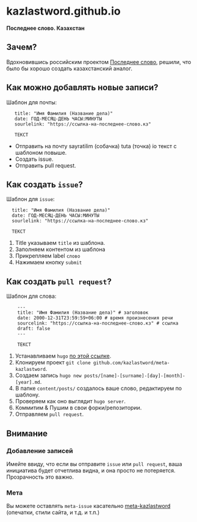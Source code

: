 # kazlastword.github.io

**Последнее слово. Казахстан**


## Зачем?

Вдохновившись российским проектом [Последнее слово](https://lastword.pythonanywhere.com), решили, что было бы хорошо создать казахстанский аналог.


## Как можно добавлять новые записи?
 Шаблон для почты:
 ```
    title: "Имя Фамилия (Название дела)"
    date: ГОД-МЕСЯЦ-ДЕНЬ ЧАСЫ:МИНУТЫ
    sourlelink: "https://ссылка-на-последнее-слово.кз"
    
    ТЕКСТ
  ```
 - Отправить на почту sayratilim (собачка) tuta (точка) io текст с шаблоном повыше.
 - Создать issue.
 - Отправить pull request.
 

## Как создать `issue`?
 Шаблон для `issue`:
 ```
   title: "Имя Фамилия (Название дела)"
   date: ГОД-МЕСЯЦ-ДЕНЬ ЧАСЫ:МИНУТЫ
   sourlelink: "https://ссылка-на-последнее-слово.кз"
   
   ТЕКСТ
 ```
 1) Title указываем `title` из шаблона.
 2) Заполняем контентом из шаблона
 3) Прикрепляем label `слово`
 4) Нажимаем кнопку `submit`


## Как создать `pull request`?
 Шаблон для слова:
 ```
     ---
     title: "Имя Фамилия (Название дела)" # заголовок
     date: 2000-12-31T23:59:59+06:00 # время произнесения речи
     sourcelink: "https://ссылка-на-последнее-слово.кз" # ссылка 
     draft: false
     ---
     
     ТЕКСТ
 ```
 1) Устанавливаем `hugo` [по этой ссылке](https://gohugo.io/getting-started/installing/).
 2) Клонируем проект `git clone github.com/kazlastword/meta-kazlastword`.
 3) Создаем запись `hugo new posts/[name]-[surname]-[day]-[month]-[year].md`.
 4) В папке `content/posts/` создалось ваше слово, редактируем по шаблону.
 5) Проверяем как оно выглядит `hugo server`.
 6) Коммитим & Пушим в свои форки/репозитории.
 7) Отправляем `pull request`.



## Внимание

### Добавление записей
Имейте ввиду, что если вы отправите `issue` или `pull request`, ваша инициатива
будет отчетлива видна, и она просто не потеряется. Прозрачность это важно.

### Мета
Вы можете оставлять `meta-issue` касательно [meta-kazlastword](https://github.com/kazlastword/meta-kazlastword/) 
(опечатки, стили сайта, и т.д. и т.п.)

